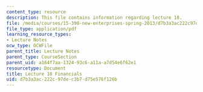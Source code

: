 ```yaml
---
content_type: resource
description: This file contains information regarding lecture 18.
file: /media/courses/15-390-new-enterprises-spring-2013/d7b3a3ac222c97dec3b7d75e576f126b_MIT15_390S13_lec18.pdf
file_type: application/pdf
learning_resource_types:
- Lecture Notes
ocw_type: OCWFile
parent_title: Lecture Notes
parent_type: CourseSection
parent_uid: a164f7aa-1324-93c6-a11a-a7d54e6f62e1
resourcetype: Document
title: Lecture 18 Financials
uid: d7b3a3ac-222c-97de-c3b7-d75e576f126b
---
```

